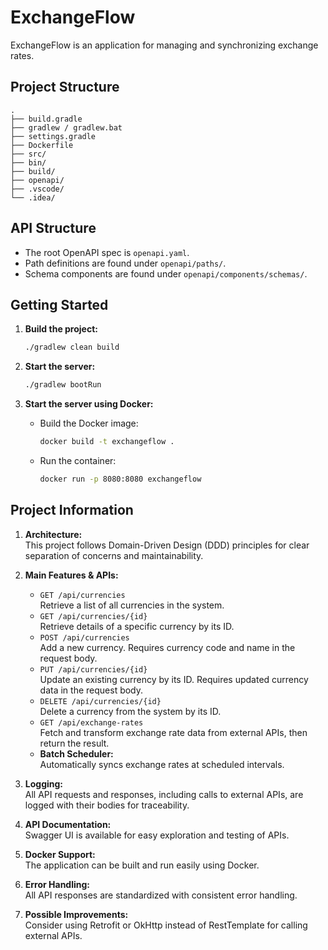 # ExchangeFlow

ExchangeFlow is an application for managing and synchronizing exchange rates.

## Project Structure

```
.
├── build.gradle
├── gradlew / gradlew.bat
├── settings.gradle
├── Dockerfile
├── src/
├── bin/
├── build/
├── openapi/
├── .vscode/
└── .idea/
```

## API Structure

- The root OpenAPI spec is `openapi.yaml`.
- Path definitions are found under `openapi/paths/`.
- Schema components are found under `openapi/components/schemas/`.

## Getting Started

1. **Build the project:**
   ```sh
   ./gradlew clean build
   ```

2. **Start the server:**
   ```sh
   ./gradlew bootRun
   ```

3. **Start the server using Docker:**
   - Build the Docker image:
     ```sh
     docker build -t exchangeflow .
     ```
   - Run the container:
     ```sh
     docker run -p 8080:8080 exchangeflow
     ```

## Project Information

1. **Architecture:**  
   This project follows Domain-Driven Design (DDD) principles for clear separation of concerns and maintainability.

2. **Main Features & APIs:**
   - `GET /api/currencies`  
     Retrieve a list of all currencies in the system.
   - `GET /api/currencies/{id}`  
     Retrieve details of a specific currency by its ID.
   - `POST /api/currencies`  
     Add a new currency. Requires currency code and name in the request body.
   - `PUT /api/currencies/{id}`  
     Update an existing currency by its ID. Requires updated currency data in the request body.
   - `DELETE /api/currencies/{id}`  
     Delete a currency from the system by its ID.
   - `GET /api/exchange-rates`  
     Fetch and transform exchange rate data from external APIs, then return the result.
   - **Batch Scheduler:**  
     Automatically syncs exchange rates at scheduled intervals.

3. **Logging:**  
   All API requests and responses, including calls to external APIs, are logged with their bodies for traceability.

4. **API Documentation:**  
   Swagger UI is available for easy exploration and testing of APIs.

5. **Docker Support:**  
   The application can be built and run easily using Docker.

6. **Error Handling:**  
   All API responses are standardized with consistent error handling.

7. **Possible Improvements:**  
   Consider using Retrofit or OkHttp instead of RestTemplate for calling external APIs.